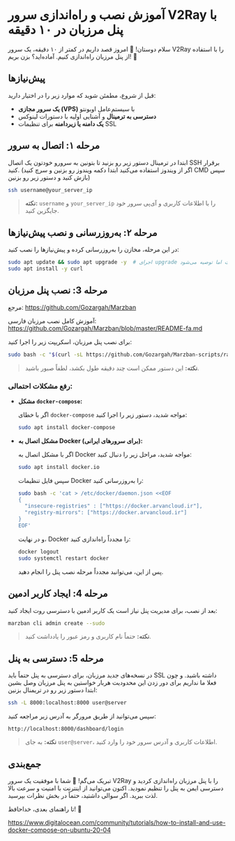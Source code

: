 
# آموزش نصب و راه‌اندازی سرور V2Ray با پنل مرزبان در ۱۰ دقیقه

سلام دوستان! 👋 امروز قصد داریم در کمتر از ۱۰ دقیقه، یک سرور V2Ray را با استفاده از پنل مرزبان راه‌اندازی کنیم. آماده‌اید؟ بزن بریم! 🚀

## پیش‌نیازها

قبل از شروع، مطمئن شوید که موارد زیر را در اختیار دارید:

- **یک سرور مجازی (VPS)** با سیستم‌عامل اوبونتو
- **دسترسی به ترمینال** و آشنایی اولیه با دستورات لینوکس
- **یک دامنه یا زیردامنه** برای تنظیمات SSL

## مرحله ۱: اتصال به سرور

ابتدا در ترمینال دستور زیر رو بزنید تا بتونین به سرورو خودتون یک اتصال SSH برقرار کنید.
(اگر از ویندوز استفاده می‌کنید ابتدا دکمه ویندوز رو بزنین و سرچ کنید CMD سپس بازش کنید و دستور زیر رو بزنین)

```bash
ssh username@your_server_ip
```

> **نکته:** `username` و `your_server_ip` را با اطلاعات کاربری و آی‌پی سرور خود جایگزین کنید.

## مرحله ۲: به‌روزرسانی و نصب پیش‌نیازها

در این مرحله، مخازن را به‌روزرسانی کرده و پیش‌نیازها را نصب کنید:

```bash
sudo apt update && sudo apt upgrade -y  # اجرای upgrade اختیاری است اما توصیه می‌شود.
sudo apt install -y curl
```

## مرحله 3: نصب پنل مرزبان
مرجع: https://github.com/Gozargah/Marzban

آموزش کامل نصب مرزبان فارسی: https://github.com/Gozargah/Marzban/blob/master/README-fa.md


برای نصب پنل مرزبان، اسکریپت زیر را اجرا کنید:

```bash
sudo bash -c "$(curl -sL https://github.com/Gozargah/Marzban-scripts/raw/master/marzban.sh)" @ install
```

> **نکته:** این دستور ممکن است چند دقیقه طول بکشد، لطفاً صبور باشید.

### رفع مشکلات احتمالی:

- **مشکل `docker-compose`:**

  اگر با خطای `docker-compose` مواجه شدید، دستور زیر را اجرا کنید:

  ```bash
  sudo apt install docker-compose
  ```

- **مشکل اتصال به Docker (برای سرورهای ایرانی):**

  اگر با مشکل اتصال به Docker مواجه شدید، مراحل زیر را دنبال کنید:

  ```bash
  sudo apt install docker.io
  ```

  سپس فایل تنظیمات Docker را به‌روزرسانی کنید:

  ```bash
  sudo bash -c 'cat > /etc/docker/daemon.json <<EOF
  {
    "insecure-registries" : ["https://docker.arvancloud.ir"],
    "registry-mirrors": ["https://docker.arvancloud.ir"]
  }
  EOF'
  ```

  و در نهایت، Docker را مجدداً راه‌اندازی کنید:

  ```bash
  docker logout
  sudo systemctl restart docker
  ```

  پس از این، می‌توانید مجدداً مرحله نصب پنل را انجام دهید.

## مرحله 4: ایجاد کاربر ادمین

بعد از نصب، برای مدیریت پنل نیاز است یک کاربر ادمین با دسترسی روت ایجاد کنید:

```bash
marzban cli admin create --sudo
```

> **نکته:** حتماً نام کاربری و رمز عبور را یادداشت کنید.

## مرحله 5: دسترسی به پنل

در نسخه‌های جدید مرزبان، برای دسترسی به پنل حتماً باید SSL داشته باشید.
و چون فعلا ما نداریم برای دور زدن این محدودیت هربار خواستین به پنل مرزبان وصل بشین ابتدا دستور زیر رو در تریمنال بزنین:

```bash
ssh -L 8000:localhost:8000 user@server
```

سپس می‌توانید از طریق مرورگر به آدرس زیر مراجعه کنید:

```
http://localhost:8000/dashboard/login
```

> **نکته:** به جای `user@server`، اطلاعات کاربری و آدرس سرور خود را وارد کنید.

## جمع‌بندی

تبریک می‌گم! 🎉 شما با موفقیت یک سرور V2Ray را با پنل مرزبان راه‌اندازی کردید و دسترسی ایمن به پنل را تنظیم نمودید. اکنون می‌توانید از اینترنت با امنیت و سرعت بالا لذت ببرید. اگر سوالی داشتید، حتماً در بخش نظرات بپرسید.

تا راهنمای بعدی، خداحافظ! 👋

https://www.digitalocean.com/community/tutorials/how-to-install-and-use-docker-compose-on-ubuntu-20-04

